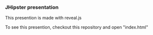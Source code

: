 ### JHipster presentation

This presention is made with reveal.js

To see this presention, checkout this repository and open "index.html"
